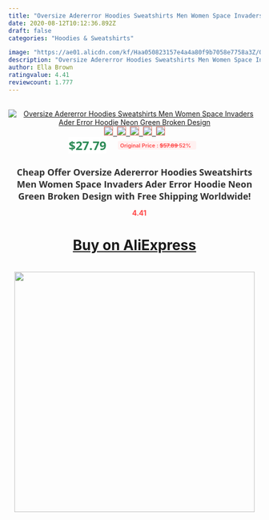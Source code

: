 ```yaml
---
title: "Oversize Adererror Hoodies Sweatshirts Men Women Space Invaders Ader Error Hoodie Neon Green Broken Design"
date: 2020-08-12T10:12:36.892Z
draft: false
categories: "Hoodies & Sweatshirts"

image: "https://ae01.alicdn.com/kf/Haa050823157e4a4a80f9b7058e7758a3Z/Oversize-Adererror-Hoodies-Sweatshirts-Men-Women-Space-Invaders-Ader-Error-Hoodie-Neon-Green-Broken-Design.jpg"
description: "Oversize Adererror Hoodies Sweatshirts Men Women Space Invaders Ader Error Hoodie Neon Green Broken Design"
author: Ella Brown
ratingvalue: 4.41
reviewcount: 1.777
---
```

<br>
<div style="text-align: center;">
<a href="https://s.click.aliexpress.com/e/_AsDs9J" target="_blank" rel="nofollow noopener noreferrer"><img alt="Oversize Adererror Hoodies Sweatshirts Men Women Space Invaders Ader Error Hoodie Neon Green Broken Design" class="magnifier-image" src="https://ae01.alicdn.com/kf/Haa050823157e4a4a80f9b7058e7758a3Z/Oversize-Adererror-Hoodies-Sweatshirts-Men-Women-Space-Invaders-Ader-Error-Hoodie-Neon-Green-Broken-Design.jpg_640x640.jpg">
<br>
<img style="border:1px solid salmon" src="https://ae01.alicdn.com/kf/Haa050823157e4a4a80f9b7058e7758a3Z/Oversize-Adererror-Hoodies-Sweatshirts-Men-Women-Space-Invaders-Ader-Error-Hoodie-Neon-Green-Broken-Design.jpg_120x120.jpg">&nbsp;&nbsp;<img style="border:1px solid salmon" src="https://ae01.alicdn.com/kf/H2b7dc0c7c94a498e90c3c15eb06852b1G/Oversize-Adererror-Hoodies-Sweatshirts-Men-Women-Space-Invaders-Ader-Error-Hoodie-Neon-Green-Broken-Design.jpg_120x120.jpg">&nbsp;&nbsp;<img style="border:1px solid salmon" src="https://ae01.alicdn.com/kf/Hda60a0035d474bb5b617f9d494ce3fa37/Oversize-Adererror-Hoodies-Sweatshirts-Men-Women-Space-Invaders-Ader-Error-Hoodie-Neon-Green-Broken-Design.jpg_120x120.jpg">&nbsp;&nbsp;<img style="border:1px solid salmon" src="https://ae01.alicdn.com/kf/Hba55081d3dd54a358611497221d2194eQ/Oversize-Adererror-Hoodies-Sweatshirts-Men-Women-Space-Invaders-Ader-Error-Hoodie-Neon-Green-Broken-Design.jpg_120x120.jpg">&nbsp;&nbsp;<img style="border:1px solid salmon" src="https://ae01.alicdn.com/kf/H051c0c4f3b2948c0a6dcc8695b049bb9G/Oversize-Adererror-Hoodies-Sweatshirts-Men-Women-Space-Invaders-Ader-Error-Hoodie-Neon-Green-Broken-Design.jpg_120x120.jpg"></a></div><br0>
<div style="text-align: center;"><span style="background-color: white; border: 0px; box-sizing: border-box; color: seagreen; display: inline-block; font-family: &quot;open sans&quot; , &quot;arial&quot; , &quot;helvetica&quot; , sans-serif , &quot;heiti&quot;; font-size: 24px; font-stretch: inherit; font-weight: 700; line-height: inherit; margin: 0px 10px 0px 0px; padding: 0px; vertical-align: middle;">$27.79 </span>
<span style="background: rgb(255 , 241 , 241); border-radius: 3px; border: 0px; box-sizing: border-box; color: #ff4747; display: inline-block; font-family: inherit; font-size: 12px; font-stretch: inherit; font-style: inherit; font-variant: inherit; font-weight: 600; line-height: inherit; margin: 0px; padding: 2px 5px; transform: scale(0.9); vertical-align: middle;">Original Price : <b style="text-decoration: line-through;">$57.89 </b> 52%&nbsp;&nbsp;</span></div>
<h1 style="color: #333333; display: inline-block; font-family: &quot;open sans&quot; , &quot;arial&quot; , &quot;helvetica&quot; , sans-serif , &quot;heiti&quot;; font-size: 18px; font-stretch: inherit; font-weight: 700; text-align: center;">Cheap Offer Oversize Adererror Hoodies Sweatshirts Men Women Space Invaders Ader Error Hoodie Neon Green Broken Design with Free Shipping Worldwide!</h1>
<div style="color: #ff4747; text-align: center;">
<img src="https://4.bp.blogspot.com/-M0ZcTcb-5uY/XleCXlxnR4I/AAAAAAAAAEc/OrjgMkXV1oMQFaCRZj5HQwOCBcu3w1FegCPcBGAYYCw/s1600/star.png" style="height: 15px;">&nbsp;<b>4.41</b></div>
<div class="button_cont" align="center"><a class="buynow_a" href="https://s.click.aliexpress.com/e/_AsDs9J" target="_blank" rel="nofollow noopener noreferrer"><H1>Buy on AliExpress</H1></a></div><br>
<div class="separator" style="clear: both; text-align: center;">
<img src="https://lh3.googleusercontent.com/-pTy5HemUv9M/XlePHvY0dAI/AAAAAAAAAE4/0nX5iRUoIWY8eMW9Dpxeirr157OZliDIgCLcBGAsYHQ/s1600/badge.gif" width="480">
</div>
